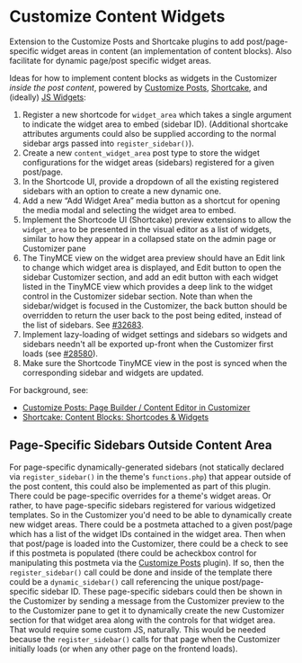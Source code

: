 # Customize Content Widgets
Extension to the Customize Posts and Shortcake plugins to add post/page-specific widget areas in content (an implementation of content blocks). Also facilitate for dynamic page/post specific widget areas.

Ideas for how to implement content blocks as widgets in the Customizer _inside the post content_, powered by [Customize Posts](https://github.com/xwp/wp-customize-posts), [Shortcake](https://github.com/wp-shortcake/shortcake), and (ideally) [JS Widgets](https://github.com/xwp/wp-js-widgets):

1. Register a new shortcode for `widget_area` which takes a single argument to indicate the widget area to embed (sidebar ID). (Additional shortcake attributes arguments could also be supplied according to the normal sidebar args passed into `register_sidebar()`).
2. Create a new `content_widget_area` post type to store the widget configurations for the widget areas (sidebars) registered for a given post/page.
3. In the Shortcode UI, provide a dropdown of all the existing registered sidebars with an option to create a new dynamic one.
4. Add a new “Add Widget Area” media button as a shortcut for opening the media modal and selecting the widget area to embed.
5. Implement the Shortcode UI (Shortcake) preview extensions to allow the `widget_area` to be presented in the visual editor as a list of widgets, similar to how they appear in a collapsed state on the admin page or Customizer pane
6. The TinyMCE view on the widget area preview should have an Edit link to change which widget area is displayed, and Edit button to open the sidebar Customizer section, and add an edit button with each widget listed in the TinyMCE view which provides a deep link to the widget control in the Customizer sidebar section. Note than when the sidebar/widget is focused in the Customizer, the back button should be overridden to return the user back to the post being edited, instead of the list of sidebars. See [#32683](https://core.trac.wordpress.org/ticket/32683#comment:6).
7. Implement lazy-loading of widget settings and sidebars so widgets and sidebars needn't all be exported up-front when the Customizer first loads (see [#28580](https://core.trac.wordpress.org/ticket/28580)).
8. Make sure the Shortcode TinyMCE view in the post is synced when the corresponding sidebar and widgets are updated.

For background, see:

* [Customize Posts: Page Builder / Content Editor in Customizer](https://wordpress.org/support/topic/page-builder-content-editor-in-customizer?replies=11#post-8395850)
* [Shortcake: Content Blocks: Shortcodes & Widgets](https://github.com/wp-shortcake/shortcake/issues/585)

## Page-Specific Sidebars Outside Content Area

For page-specific dynamically-generated sidebars (not statically declared via `register_sidebar()` in the theme's `functions.php`) that appear outside of the post content, this could also be implemented as part of this plugin. There could be page-specific overrides for a theme's widget areas. Or rather, to have page-specific sidebars registered for various widgetized templates. So in the Customizer you'd need to be able to dynamically create new widget areas. There could be a postmeta attached to a given post/page which has a list of the widget IDs contained in the widget area. Then when that post/page is loaded into the Customizer, there could be a check to see if this postmeta is populated (there could be acheckbox control for manipulating this postmeta via the [Customize Posts](https://github.com/xwp/wp-customize-posts) plugin). If so, then the `register_sidebar()` call could be done and inside of the template there could be a `dynamic_sidebar()` call referencing the unique post/page-specific sidebar ID. These page-specific sidebars could then be shown in the Customizer by sending a message from the Customizer preview to the to the Customizer pane to get it to dynamically create the new Customizer section for that widget area along with the controls for that widget area. That would require some custom JS, naturally. This would be needed because the `register_sidebar()` calls for that page when the Customizer initially loads (or when any other page on the frontend loads).
